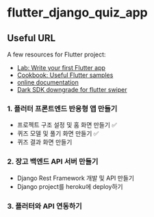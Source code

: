 # flutter_django_quiz_app

## Useful URL

A few resources for Flutter project:

- [Lab: Write your first Flutter app](https://docs.flutter.dev/get-started/codelab)
- [Cookbook: Useful Flutter samples](https://docs.flutter.dev/cookbook)
- [online documentation](https://docs.flutter.dev/)
- [Dark SDK downgrade for flutter swiper](https://polarcompass.tistory.com/227)

### 1. 플러터 프론트엔드 반응형 앱 만들기
  * 프로젝트 구조 설정 및 홈 화면 만들기 ✅
  * 퀴즈 모델 및 풀기 화면 만들기 ✅
  * 퀴즈 결과 화면 만들기

### 2. 장고 백엔드 API 서버 만들기
  * Django Rest Framework 개발 및 API 만들기
  * Django project를 heroku에 deploy하기

### 3. 플러터와 API 연동하기